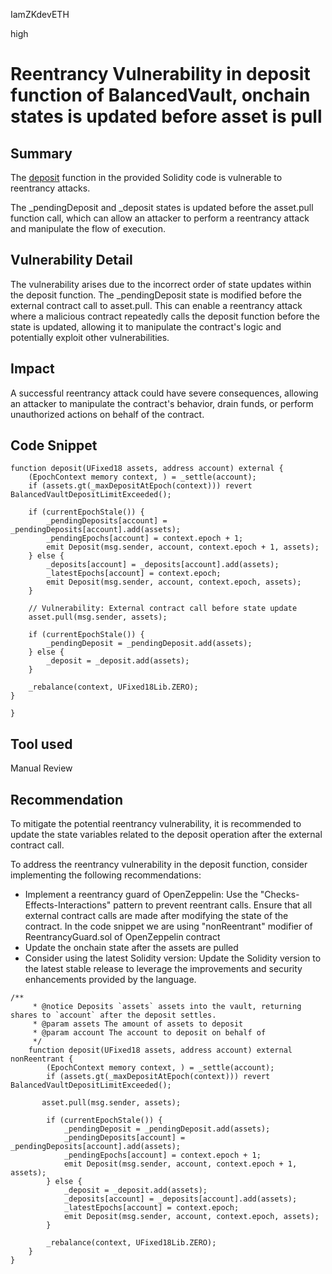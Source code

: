 IamZKdevETH

high

# Reentrancy Vulnerability in deposit function of BalancedVault, onchain states is updated before asset is pull

## Summary
The [deposit](https://github.com/sherlock-audit/2023-05-perennial/blob/main/perennial-mono/packages/perennial-vaults/contracts/balanced/BalancedVault.sol#L156) function in the provided Solidity code is vulnerable to reentrancy attacks. 

The _pendingDeposit and _deposit states is updated before the asset.pull function call, which can allow an attacker to perform a reentrancy attack and manipulate the flow of execution.

## Vulnerability Detail
The vulnerability arises due to the incorrect order of state updates within the deposit function. The _pendingDeposit state is modified before the external contract call to asset.pull. This can enable a reentrancy attack where a malicious contract repeatedly calls the deposit function before the state is updated, allowing it to manipulate the contract's logic and potentially exploit other vulnerabilities.

## Impact
A successful reentrancy attack could have severe consequences, allowing an attacker to manipulate the contract's behavior, drain funds, or perform unauthorized actions on behalf of the contract.

## Code Snippet
```solidity
function deposit(UFixed18 assets, address account) external {
    (EpochContext memory context, ) = _settle(account);
    if (assets.gt(_maxDepositAtEpoch(context))) revert BalancedVaultDepositLimitExceeded();

    if (currentEpochStale()) {
        _pendingDeposits[account] = _pendingDeposits[account].add(assets);
        _pendingEpochs[account] = context.epoch + 1;
        emit Deposit(msg.sender, account, context.epoch + 1, assets);
    } else {
        _deposits[account] = _deposits[account].add(assets);
        _latestEpochs[account] = context.epoch;
        emit Deposit(msg.sender, account, context.epoch, assets);
    }

    // Vulnerability: External contract call before state update
    asset.pull(msg.sender, assets);

    if (currentEpochStale()) {
        _pendingDeposit = _pendingDeposit.add(assets);
    } else {
        _deposit = _deposit.add(assets);
    }

    _rebalance(context, UFixed18Lib.ZERO);
}

}
```

## Tool used
Manual Review

## Recommendation
To mitigate the potential reentrancy vulnerability, it is recommended to update the state variables related to the deposit operation after the external contract call. 

To address the reentrancy vulnerability in the deposit function, consider implementing the following recommendations:
- Implement a reentrancy guard of OpenZeppelin: Use the "Checks-Effects-Interactions" pattern to prevent reentrant calls. Ensure that all external contract calls are made after modifying the state of the contract. In the code snippet we are using "nonReentrant" modifier of ReentrancyGuard.sol of OpenZeppelin contract
- Update the onchain state after the assets are pulled
- Consider using the latest Solidity version: Update the Solidity version to the latest stable release to leverage the improvements and security enhancements provided by the language.

```solidity
/**
     * @notice Deposits `assets` assets into the vault, returning shares to `account` after the deposit settles.
     * @param assets The amount of assets to deposit
     * @param account The account to deposit on behalf of
     */
    function deposit(UFixed18 assets, address account) external nonReentrant {
        (EpochContext memory context, ) = _settle(account);
        if (assets.gt(_maxDepositAtEpoch(context))) revert BalancedVaultDepositLimitExceeded();

       asset.pull(msg.sender, assets);

        if (currentEpochStale()) {
            _pendingDeposit = _pendingDeposit.add(assets);
            _pendingDeposits[account] = _pendingDeposits[account].add(assets);
            _pendingEpochs[account] = context.epoch + 1;
            emit Deposit(msg.sender, account, context.epoch + 1, assets);
        } else {
            _deposit = _deposit.add(assets);
            _deposits[account] = _deposits[account].add(assets);
            _latestEpochs[account] = context.epoch;
            emit Deposit(msg.sender, account, context.epoch, assets);
        }

        _rebalance(context, UFixed18Lib.ZERO);
    }
}
```
